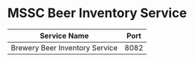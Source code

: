 # MSSC Beer Inventory Service

| Service Name                   | Port | 
|--------------------------------| -----|
| Brewery Beer Inventory Service | 8082 |
